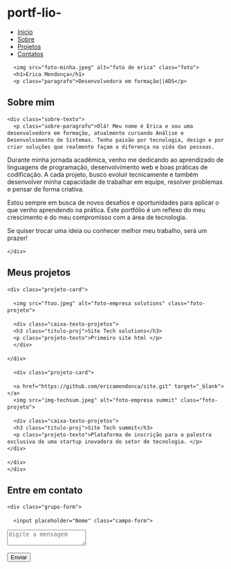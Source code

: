 # portf-lio-
<!DOCTYPE html>
<html lang="pt-br">
<head>
  <meta charset="UTF-8">
  <meta name="viewport" content="width=device-width, initial-scale=1.0">
  <title>portfólio</title>
 <link rel="stylesheet" href="styles.css">
</head>
<body>
  <nav class="navegacao">
<ul class="menu">
 <li>
  <a href="#inicio" class="inicao">Inicio</a>
 </li>



 <li>
  <a href="#sobre" class="inicao">Sobre</a>
 </li>



 <li>
  <a href="#projetos" class="inicao">Projetos</a>
 </li>



 <li>
  <a href="#contatos" class="inicao">Contatos</a>
 </li>
</ul>
  </nav>
 
  <main id="inicio" class="cabeçalho">
   
      <img src="foto-minha.jpeg" alt="foto de erica" class="foto">
      <h1>Erica Mendonça</h1>
      <p class="paragrafo">Desenvolvedora em formação||ADS</p>

  </main>

  <section id="sobre" class="sobre">
    <h2 class="sobre-titulo">Sobre mim</h2>

    <div class="sobre-texto">
      <p class="sobre-paragrafo">Olá! Meu nome é Erica e sou uma desenvolvedora em formação, atualmente cursando Análise e Desenvolvimento de Sistemas. Tenho paixão por tecnologia, design e por criar soluções que realmente façam a diferença na vida das pessoas.

Durante minha jornada acadêmica, venho me dedicando ao aprendizado de linguagens de programação, desenvolvimento web e boas práticas de codificação. A cada projeto, busco evoluir tecnicamente e também desenvolver minha capacidade de trabalhar em equipe, resolver problemas e pensar de forma criativa.

Estou sempre em busca de novos desafios e oportunidades para aplicar o que venho aprendendo na prática. Este portfólio é um reflexo do meu crescimento e do meu compromisso com a área de tecnologia.

Se quiser trocar uma ideia ou conhecer melhor meu trabalho, será um prazer! </p>
   
    </div>
  </section>
  
  <section id="projetos" class="projetos">
    <h2 class="projetos-titulo">Meus projetos</h2>
   <div class="projetos-div">

    <div class="projeto-card">
      
      <img src="ftoo.jpeg" alt="foto-empresa solutions" class="foto-projeto">
      
      <div class="caixa-texto-projetos">
      <h3 class="titulo-proj">Site Tech solutions</h3>
      <p class="projeto-texto">Primeiro site html </p>
      </div>

    </div>

      <div class="projeto-card">
       
      <a href="https://github.com/ericamendonca/site.git" target="_blank"></a>
      <img src="img-techsum.jpeg" alt="foto-empresa summit" class="foto-projeto">
     
      <div class="caixa-texto-projetos">
      <h3 class="titulo-proj">Site Tech summit</h3>
      <p class="projeto-texto">Plataforma de inscrição para a palestra exclusiva de uma startup inovadora do setor de tecnologia. </p>
    </div>

    </div>
    </div>

 
<section id="contatos" class="contatos">
 
  <h2 class="titulo-contatos">Entre em contato</h2>
  
  <form id="formulario-contato" class="formulario-contato">
    
    <div class="grupo-form">
    
      <input placeholder="Nome" class="campo-form">
   </div>

   <div class="grupo-form">
<textarea class="campo-form" placeholder="digite a mensagem"></textarea>
   </div>
   
   <button type="submit" class="botao">Enviar</button>
      
  </form>
</section>

</body>
</html>
